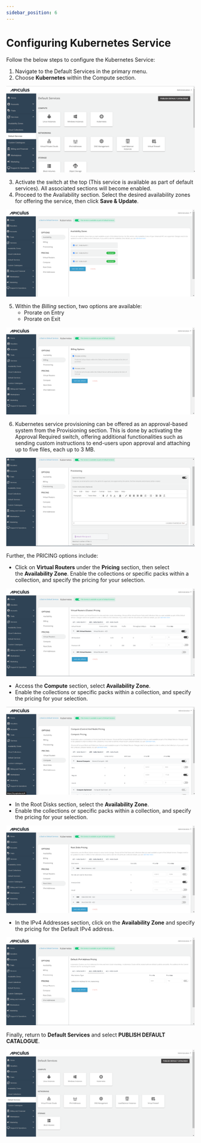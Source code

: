 ```yaml
---
sidebar_position: 6
---
```

# Configuring Kubernetes Service

Follow the below steps to configure the Kubernetes Service:

1. Navigate to the Default Services in the primary menu.
2. Choose **Kubernetes** within the Compute section.

![Configuring Kubernetes Service](img/Kubernetes1.png)

3. Activate the switch at the top (This service is available as part of default services). All associated sections will become enabled.
4. Proceed to the Availability section. Select the desired availability zones for offering the service, then click **Save & Update**.

![Configuring Kubernetes Service](img/Kubernetes2.png)

5. Within the _Billing_ section, two options are available: 
	- Prorate on Entry
	- Prorate on Exit

![Configuring Kubernetes Service](img/Kubernetes3.png)

6. Kubernetes service provisioning can be offered as an approval-based system from the Provisioning section. This is done by activating the Approval Required switch, offering additional functionalities such as sending custom instructions to end-users upon approval and attaching up to five files, each up to 3 MB.

![Configuring Kubernetes Service](img/Kubernetes4.png)

Further, the PRICING options include:

- Click on **Virtual Routers** under the **Pricing** section, then select the **Availability Zone**. Enable the collections or specific packs within a collection, and specify the pricing for your selection.

![Configuring Kubernetes Service](img/Kubernetes5.png)

- Access the **Compute** section, select **Availability Zone**.
- Enable the collections or specific packs within a collection, and specify the pricing for your selection.

![Configuring Kubernetes Service](img/Kubernetes6.png)

- In the Root Disks section, select the **Availability Zone**. 
- Enable the collections or specific packs within a collection, and specify the pricing for your selection.

![Configuring Kubernetes Service](img/Kubernetes7.png)

- In the IPv4 Addresses section, click on the **Availability Zone** and specify the pricing for the Default IPv4 address.

![Configuring Kubernetes Service](img/Kubernetes8.png)

Finally, return to **Default Services** and select **PUBLISH DEFAULT CATALOGUE**.

![Configuring Kubernetes Service](img/Kubernetes9.png)